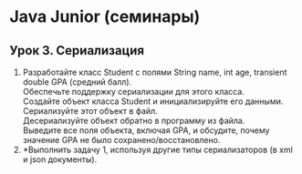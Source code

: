 # Java Junior (семинары)
## Урок 3. Сериализация

1. Разработайте класс Student с полями String name, int age, transient double GPA (средний балл).   
Обеспечьте поддержку сериализации для этого класса.  
Создайте объект класса Student и инициализируйте его данными.  
Сериализуйте этот объект в файл.  
Десериализуйте объект обратно в программу из файла.  
Выведите все поля объекта, включая GPA, и обсудите, почему значение GPA не было сохранено/восстановлено.
2. *Выполнить задачу 1, используя другие типы сериализаторов (в xml и json документы).
